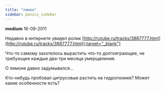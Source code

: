 ```yaml
---
title: "лимон"
sidebar: ponics_sidebar
---
```


**medium** 16-09-2011

Недавно в интернете увидел ролик [http://rutube.ru/tracks/3887777.html](http://rutube.ru/tracks/3887777.html){:target="_blank"}

Что-то самому захотелось вырастить что-то долгоиграющее, не требующее каждые два-три месяца умерщвления.

О лимоне давно задумывался...

Кто-нибудь пробовал цитрусовые растить на гидропонике? Может какие особенности есть?


